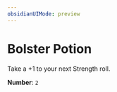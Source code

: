 ```yaml
---
obsidianUIMode: preview
---
```

# Bolster Potion

Take a +1 to your next Strength roll.

**Number**: `2`